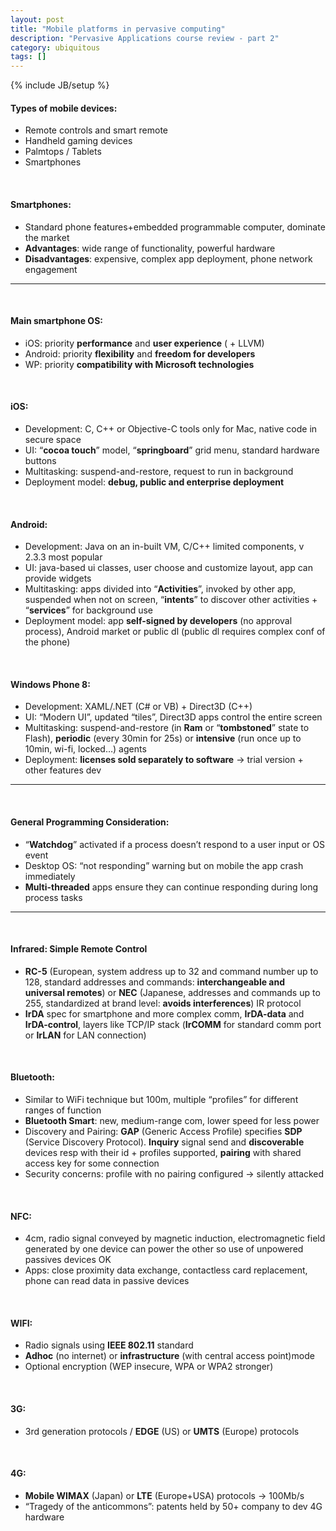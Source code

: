 ```yaml
---
layout: post
title: "Mobile platforms in pervasive computing"
description: "Pervasive Applications course review - part 2"
category: ubiquitous
tags: []
---
```

{% include JB/setup %}

#### Types of mobile devices:
* Remote controls and smart remote
* Handheld gaming devices
* Palmtops / Tablets
* Smartphones

</br>

#### Smartphones:
* Standard phone features+embedded programmable computer, dominate the market
* **Advantages**: wide range of functionality, powerful hardware
* **Disadvantages**: expensive, complex app deployment, phone network engagement

***

</br>


#### Main smartphone OS:
* iOS: priority **performance** and **user experience** ( + LLVM)
* Android: priority **flexibility** and **freedom for developers**
* WP: priority **compatibility with Microsoft technologies**

</br>

#### iOS:
* Development: C, C++ or Objective-C tools only for Mac, native code in secure space
* UI: “**cocoa touch**” model, “**springboard**” grid menu, standard hardware buttons
* Multitasking: suspend-and-restore, request to run in background
* Deployment model: **debug, public and enterprise deployment**

</br>

#### Android:
* Development: Java on an in-built VM, C/C++ limited components, v 2.3.3 most popular
* UI: java-based ui classes, user choose and customize layout, app can provide widgets
* Multitasking: apps divided into “**Activities**”, invoked by other app, suspended when not on screen, “**intents**” to discover other activities + “**services**” for background use 
* Deployment model: app **self-signed by developers** (no approval process), Android market or public dl (public dl requires complex conf of the phone)

</br>

#### Windows Phone 8:
* Development: XAML/.NET (C# or VB) + Direct3D (C++)
* UI: “Modern UI”, updated “tiles”, Direct3D apps control the entire screen
* Multitasking: suspend-and-restore (in **Ram** or “**tombstoned**” state to Flash), **periodic** (every 30min for 25s) or **intensive** (run once up to 10min, wi-fi, locked…) agents 
* Deployment: **licenses sold separately to software** -> trial version + other features dev

***

</br>

#### General Programming Consideration:
* “**Watchdog**” activated if a process doesn’t respond to a user input or OS event
* Desktop OS: “not responding” warning but on mobile the app crash immediately
* **Multi-threaded** apps ensure they can continue responding during long process tasks

***

</br>

#### Infrared: Simple Remote Control
* **RC-5** (European, system address up to 32 and command number up to 128, standard addresses and commands: **interchangeable and universal remotes**) or **NEC** (Japanese, addresses and commands up to 255, standardized at brand level: **avoids interferences**) IR protocol
* **IrDA** spec for smartphone and more complex comm, **IrDA-data** and **IrDA-control**, layers like TCP/IP stack (**IrCOMM** for standard comm port or **IrLAN** for LAN connection)

</br>

#### Bluetooth:
* Similar to WiFi technique but 100m, multiple “profiles” for different ranges of function
* **Bluetooth Smart**: new, medium-range com, lower speed for less power
* Discovery and Pairing: **GAP** (Generic Access Profile) specifies **SDP** (Service Discovery Protocol). **Inquiry** signal send and **discoverable** devices resp with their id + profiles supported, **pairing** with shared access key for some connection
* Security concerns: profile with no pairing configured -> silently attacked

</br>

#### NFC: 
* 4cm, radio signal conveyed by magnetic induction, electromagnetic field generated by one device can power the other so use of unpowered passives devices OK
* Apps: close proximity data exchange, contactless card replacement, phone can read data in passive devices

</br>

#### WIFI:
* Radio signals using **IEEE 802.11** standard 
* **Adhoc** (no internet) or **infrastructure** (with central access point)mode
* Optional encryption (WEP insecure, WPA or WPA2 stronger)

</br>

#### 3G: 
* 3rd generation protocols / **EDGE** (US) or **UMTS** (Europe) protocols

</br>

#### 4G: 
* **Mobile WIMAX** (Japan) or **LTE** (Europe+USA) protocols -> 100Mb/s
* “Tragedy of the anticommons”: patents held by 50+ company to dev 4G hardware

